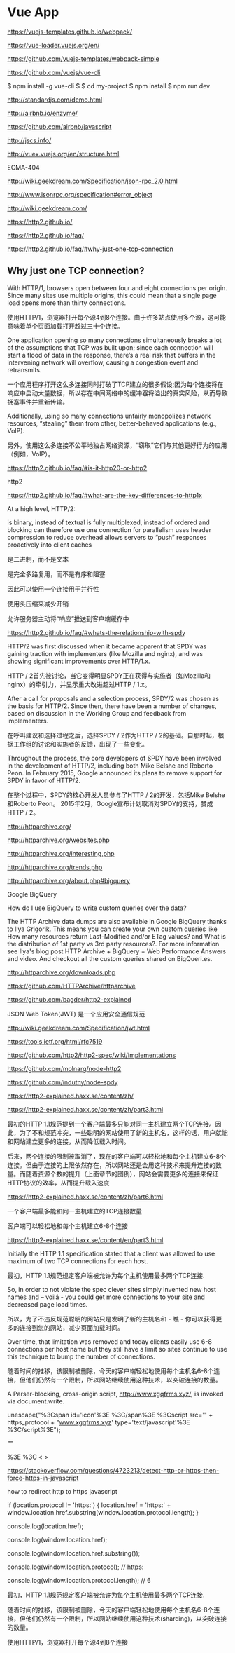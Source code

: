 # Vue App


https://vuejs-templates.github.io/webpack/

https://vue-loader.vuejs.org/en/

https://github.com/vuejs-templates/webpack-simple

https://github.com/vuejs/vue-cli


$ npm install -g vue-cli
$ 
$ cd my-project
$ npm install
$ npm run dev



http://standardjs.com/demo.html

http://airbnb.io/enzyme/

https://github.com/airbnb/javascript

http://jscs.info/

http://vuex.vuejs.org/en/structure.html






ECMA-404

http://wiki.geekdream.com/Specification/json-rpc_2.0.html

http://www.jsonrpc.org/specification#error_object


http://wiki.geekdream.com/

https://http2.github.io/

https://http2.github.io/faq/

https://http2.github.io/faq/#why-just-one-tcp-connection

## Why just one TCP connection?

With HTTP/1, browsers open between four and eight connections per origin. Since many sites use multiple origins, this could mean that a single page load opens more than thirty connections.

使用HTTP/1，浏览器打开每个源4到8个连接。由于许多站点使用多个源，这可能意味着单个页面加载打开超过三十个连接。

One application opening so many connections simultaneously breaks a lot of the assumptions that TCP was built upon; since each connection will start a flood of data in the response, there’s a real risk that buffers in the intervening network will overflow, causing a congestion event and retransmits.

一个应用程序打开这么多连接同时打破了TCP建立的很多假设;因为每个连接将在响应中启动大量数据，所以存在中间网络中的缓冲器将溢出的真实风险，从而导致拥塞事件并重新传输。

Additionally, using so many connections unfairly monopolizes network resources, “stealing” them from other, better-behaved applications (e.g., VoIP).

另外，使用这么多连接不公平地独占网络资源，“窃取”它们与其他更好行为的应用（例如，VoIP）。




https://http2.github.io/faq/#is-it-http20-or-http2

http2


https://http2.github.io/faq/#what-are-the-key-differences-to-http1x


At a high level, HTTP/2:

is binary, instead of textual
is fully multiplexed, instead of ordered and blocking
can therefore use one connection for parallelism
uses header compression to reduce overhead
allows servers to “push” responses proactively into client caches


是二进制，而不是文本

是完全多路复用，而不是有序和阻塞

因此可以使用一个连接用于并行性

使用头压缩​​来减少开销

允许服务器主动将“响应”推送到客户端缓存中


https://http2.github.io/faq/#whats-the-relationship-with-spdy


HTTP/2 was first discussed when it became apparent that SPDY was gaining traction with implementers (like Mozilla and nginx), and was showing significant improvements over HTTP/1.x.

HTTP / 2首先被讨论，当它变得明显SPDY正在获得与实施者（如Mozilla和nginx）的牵引力，并显示重大改进超过HTTP / 1.x。



After a call for proposals and a selection process, SPDY/2 was chosen as the basis for HTTP/2. Since then, there have been a number of changes, based on discussion in the Working Group and feedback from implementers.

在呼叫建议和选择过程之后，选择SPDY / 2作为HTTP / 2的基础。自那时起，根据工作组的讨论和实施者的反馈，出现了一些变化。


Throughout the process, the core developers of SPDY have been involved in the development of HTTP/2, including both Mike Belshe and Roberto Peon. In February 2015, Google announced its plans to remove support for SPDY in favor of HTTP/2.

在整个过程中，SPDY的核心开发人员参与了HTTP / 2的开发，包括Mike Belshe和Roberto Peon。 2015年2月，Google宣布计划取消对SPDY的支持，赞成HTTP / 2。


http://httparchive.org/

http://httparchive.org/websites.php

http://httparchive.org/interesting.php

http://httparchive.org/trends.php

http://httparchive.org/about.php#bigquery

Google BigQuery

How do I use BigQuery to write custom queries over the data?

The HTTP Archive data dumps are also available in Google BigQuery thanks to Ilya Grigorik. This means you can create your own custom queries like How many resources return Last-Modified and/or ETag values? and What is the distribution of 1st party vs 3rd party resources?. For more information see Ilya's blog post HTTP Archive + BigQuery = Web Performance Answers and video. And checkout all the custom queries shared on BigQueri.es.


http://httparchive.org/downloads.php

https://github.com/HTTPArchive/httparchive







https://github.com/bagder/http2-explained


JSON Web Token(JWT) 是一个应用安全通信规范

http://wiki.geekdream.com/Specification/jwt.html

https://tools.ietf.org/html/rfc7519






https://github.com/http2/http2-spec/wiki/Implementations

https://github.com/molnarg/node-http2

https://github.com/indutny/node-spdy




https://http2-explained.haxx.se/content/zh/

https://http2-explained.haxx.se/content/zh/part3.html



最初的HTTP 1.1规范提到一个客户端最多只能对同一主机建立两个TCP连接。因此，为了不和规范冲突，一些聪明的网站使用了新的主机名，这样的话，用户就能和网站建立更多的连接，从而降低载入时间。

后来，两个连接的限制被取消了，现在的客户端可以轻松地和每个主机建立6-8个连接。但由于连接的上限依然存在，所以网站还是会用这种技术来提升连接的数量。而随着资源个数的提升（上面章节的图例），网站会需要更多的连接来保证HTTP协议的效率，从而提升载入速度

https://http2-explained.haxx.se/content/zh/part6.html

一个客户端最多能和同一主机建立的TCP连接数量

客户端可以轻松地和每个主机建立6-8个连接



https://http2-explained.haxx.se/content/en/part3.html

Initially the HTTP 1.1 specification stated that a client was allowed to use maximum of two TCP connections for each host.

最初，HTTP 1.1规范规定客户端被允许为每个主机使用最多两个TCP连接.

So, in order to not violate the spec clever sites simply invented new host names and – voilá - you could get more connections to your site and decreased page load times.

所以，为了不违反规范聪明的网站只是发明了新的主机名和 - 瞧 - 你可以获得更多的连接到您的网站，减少页面加载时间。

Over time, that limitation was removed and today clients easily use 6-8 connections per host name but they still have a limit so sites continue to use this technique to bump the number of connections.


随着时间的推移，该限制被删除，今天的客户端轻松地使用每个主机名6-8个连接，但他们仍然有一个限制，所以网站继续使用这种技术，以突破连接的数量。



<script type="text/javascript">
const https_protocol = (("https:" == document.location.protocol) ? " https://" : " http://");
document.write(unescape("%3Cspan id='icon'%3E%3C/span%3E%3Cscript src='" + https_protocol + "www.xgqfrms.xyz' type='text/javascript'%3E%3C/script%3E"));
</script>

A Parser-blocking, cross-origin script, http://www.xgqfrms.xyz/, is invoked via document.write.

unescape("%3Cspan id='icon'%3E %3C/span%3E %3Cscript src='" + https_protocol + "www.xgqfrms.xyz' type='text/javascript'%3E %3C/script%3E");

"<span id='icon'></span><script src=' http://www.xgqfrms.xyz' type='text/javascript'></script>"


%3E %3C
<   >


https://stackoverflow.com/questions/4723213/detect-http-or-https-then-force-https-in-javascript





how to redirect http to https javascript


if (location.protocol != 'https:')
{
    location.href = 'https:' + window.location.href.substring(window.location.protocol.length);
}

console.log(location.href);

console.log(window.location.href);

console.log(window.location.href.substring());

console.log(window.location.protocol);
// https:

console.log(window.location.protocol.length);
// 6



最初，HTTP 1.1规范规定客户端被允许为每个主机使用最多两个TCP连接.

随着时间的推移，该限制被删除，今天的客户端轻松地使用每个主机名6-8个连接，但他们仍然有一个限制，所以网站继续使用这种技术(sharding)，以突破连接的数量。


使用HTTP/1，浏览器打开每个源4到8个连接

























